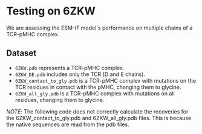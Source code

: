 # Testing on 6ZKW

We are assessing the ESM-IF model's performance on multiple chains of a TCR-pMHC complex.

## Dataset

- `6ZKW.pdb` represents a TCR-pMHC complex.
- `6ZKW_DE.pdb` includes only the TCR (D and E chains).
- `6ZKW_contact_to_gly.pdb` is a TCR-pMHC complex with mutations on the TCR residues in contact with the pMHC, changing them to glycine.
- `6ZKW_all_gly.pdb` is a TCR-pMHC complex with mutations on all residues, changing them to glycine.

*NOTE*: The following code does not correctly calculate the recoveries for the 6ZKW_contact_to_gly.pdb and 6ZKW_all_gly.pdb files. This is because the native sequences are read from the pdb files.
